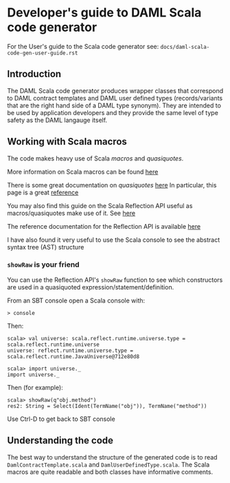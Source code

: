 # Developer's guide to DAML Scala code generator

For the User's guide to the Scala code generator see:
`docs/daml-scala-code-gen-user-guide.rst`

## Introduction

The DAML Scala code generator produces wrapper classes that correspond to DAML
contract templates and DAML user defined types (records/variants that are the
right hand side of a DAML type synonym). They are intended to be used by application
developers and they provide the same level of type safety as the DAML langauge
itself.

## Working with Scala macros

The code makes heavy use of Scala _macros_ and _quasiquotes_.

More information on Scala macros can be found
[here](http://docs.scala-lang.org/overviews/macros/overview.html)

There is some great documentation on _quasiquotes_
[here](http://docs.scala-lang.org/overviews/quasiquotes/setup.html)
In particular, this page is a great
[reference](http://docs.scala-lang.org/overviews/quasiquotes/syntax-summary.html)

You may also find this guide on the Scala Reflection API useful
as macros/quasiquotes make use of it. See
[here](http://docs.scala-lang.org/overviews/reflection/symbols-trees-types.html)

The reference documentation for the Reflection API is available
[here](http://www.scala-lang.org/api/current/scala-reflect/scala/reflect/api/index.html)

I have also found it very useful to use the Scala console to see the abstract
syntax tree (AST) structure

### `showRaw` is your friend

You can use the Reflection API's `showRaw` function to see which
constructors are used in a quasiquoted expression/statement/definition.

From an SBT console open a Scala console with:

    > console

Then:

    scala> val universe: scala.reflect.runtime.universe.type = scala.reflect.runtime.universe
    universe: reflect.runtime.universe.type = scala.reflect.runtime.JavaUniverse@712e80d8

    scala> import universe._
    import universe._

Then (for example):

    scala> showRaw(q"obj.method")
    res2: String = Select(Ident(TermName("obj")), TermName("method"))

Use Ctrl-D to get back to SBT console

## Understanding the code

The best way to understand the structure of the generated code is to
read  `DamlContractTemplate.scala` and `DamlUserDefinedType.scala`. The
Scala macros are quite readable and both classes have informative comments.
